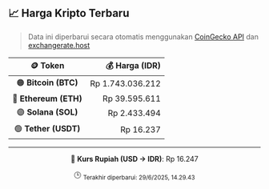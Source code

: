 

<!-- HARGA_KRIPTO -->
## 📈 Harga Kripto Terbaru

> Data ini diperbarui secara otomatis menggunakan [CoinGecko API](https://www.coingecko.com/) dan [exchangerate.host](https://exchangerate.host/)

<div align="center">

| 🪙 Token | 💰 Harga (IDR) |
|:------:|---------------:|
| 🟠 **Bitcoin (BTC)**   | Rp 1.743.036.212 |
| 🔵 **Ethereum (ETH)**  | Rp 39.595.611 |
| 🟣 **Solana (SOL)**    | Rp 2.433.494 |
| 🟢 **Tether (USDT)**   | Rp 16.237 |

---

💱 **Kurs Rupiah (USD → IDR)**: Rp 16.247

🕒 <sub>Terakhir diperbarui: 29/6/2025, 14.29.43</sub>

</div>
<!-- /HARGA_KRIPTO -->